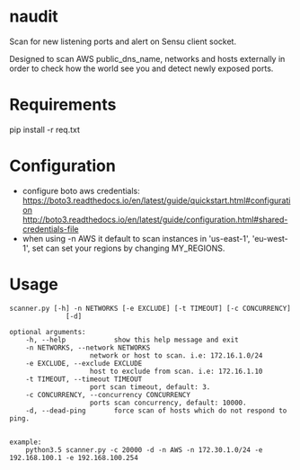 naudit
======

Scan for new listening ports and alert on Sensu client socket.

Designed to scan AWS public_dns_name, networks and hosts externally in order to check how the world see you and detect newly exposed ports.

# Requirements

pip install -r req.txt


# Configuration

- configure boto aws credentials:
    https://boto3.readthedocs.io/en/latest/guide/quickstart.html#configuration
	http://boto3.readthedocs.io/en/latest/guide/configuration.html#shared-credentials-file
- when using -n AWS it default to scan instances in 'us-east-1', 'eu-west-1', set can set your regions by changing MY_REGIONS.
  

# Usage

  	scanner.py [-h] -n NETWORKS [-e EXCLUDE] [-t TIMEOUT] [-c CONCURRENCY]
                  [-d]

	optional arguments:
  		-h, --help            show this help message and exit
  		-n NETWORKS, --network NETWORKS
						network or host to scan. i.e: 172.16.1.0/24
  		-e EXCLUDE, --exclude EXCLUDE
                        host to exclude from scan. i.e: 172.16.1.10
  		-t TIMEOUT, --timeout TIMEOUT
                        port scan timeout, default: 3.
  		-c CONCURRENCY, --concurrency CONCURRENCY
                        ports scan concurrency, default: 10000.
  		-d, --dead-ping       force scan of hosts which do not respond to ping.


	example:
		python3.5 scanner.py -c 20000 -d -n AWS -n 172.30.1.0/24 -e 192.168.100.1 -e 192.168.100.254

